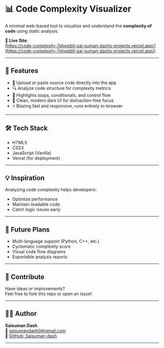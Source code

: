# 📊 Code Complexity Visualizer

A minimal web-based tool to visualize and understand the **complexity of code** using static analysis.

🔗 **Live Site**:  
[https://code-complexity-7shoeibll-sai-suman-dashs-projects.vercel.app/](https://code-complexity-7shoeibll-sai-suman-dashs-projects.vercel.app/)

---

## 🚀 Features

- 📂 Upload or paste source code directly into the app  
- 🔍 Analyze code structure for complexity metrics  
- 🧠 Highlights loops, conditionals, and control flow  
- 🌙 Clean, modern dark UI for distraction-free focus  
- ⚡ Blazing fast and responsive, runs entirely in-browser  

---

## 🛠️ Tech Stack

- HTML5  
- CSS3  
- JavaScript (Vanilla)  
- Vercel (for deployment)

---


## 💡 Inspiration

Analyzing code complexity helps developers:
- Optimize performance
- Maintain readable code
- Catch logic issues early

---

## 🧠 Future Plans

- Multi-language support (Python, C++, etc.)
- Cyclomatic complexity score
- Visual code flow diagrams
- Exportable analysis reports

---

## 🤝 Contribute

Have ideas or improvements?  
Feel free to fork this repo or open an issue!

---

## 🧑‍💻 Author

**Saisuman Dash**  
📧 [saisumandash0@gmail.com](mailto:saisumandash0@gmail.com)  
🐙 [GitHub: Saisuman-dash](https://github.com/Saisuman-dash)

---





